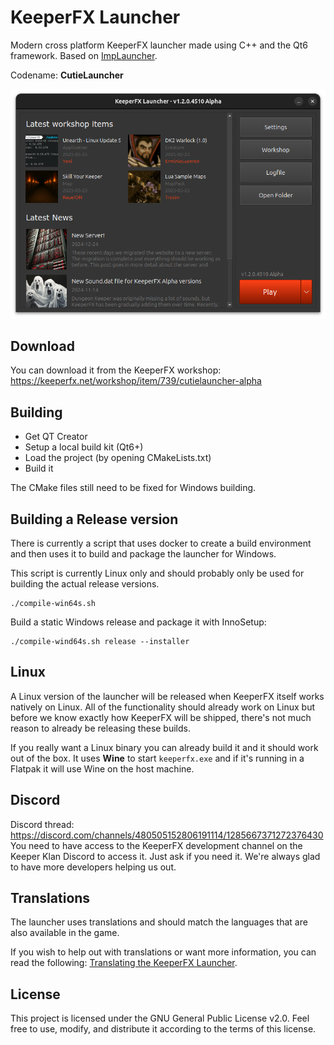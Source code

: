 # KeeperFX Launcher

Modern cross platform KeeperFX launcher made using C++ and the Qt6 framework. Based on [ImpLauncher](https://keeperfx.net/workshop/item/410/implauncher-beta).

Codename: **CutieLauncher**

![KeeperFX Launcher Screenshot](./docs/img/launcher_screenshot.png)

## Download

You can download it from the KeeperFX workshop: https://keeperfx.net/workshop/item/739/cutielauncher-alpha

## Building

- Get QT Creator
- Setup a local build kit (Qt6+)
- Load the project (by opening CMakeLists.txt)
- Build it

The CMake files still need to be fixed for Windows building.

## Building a Release version

There is currently a script that uses docker to create a build environment and then uses it to build and package the launcher for Windows.

This script is currently Linux only and should probably only be used for building the actual release versions.

```
./compile-win64s.sh
```

Build a static Windows release and package it with InnoSetup:

```
./compile-wind64s.sh release --installer
```

## Linux

A Linux version of the launcher will be released when KeeperFX itself works natively on Linux. All of the functionality should already work on Linux but 
before we know exactly how KeeperFX will be shipped, there's not much reason to already be releasing these builds. 

If you really want a Linux binary you can already build it and it should work out of the box.
It uses **Wine** to start `keeperfx.exe` and if it's running in a Flatpak it will use Wine on the host machine.

## Discord

Discord thread: https://discord.com/channels/480505152806191114/1285667371272376430  
You need to have access to the KeeperFX development channel on the Keeper Klan Discord to access it.
Just ask if you need it. We're always glad to have more developers helping us out.

## Translations

The launcher uses translations and should match the languages that are also available in the game.

If you wish to help out with translations or want more information, you can read the following: [Translating the KeeperFX Launcher](./docs/translations.md).

## License

This project is licensed under the GNU General Public License v2.0. Feel free to use, modify, and distribute it according to the terms of this license.
